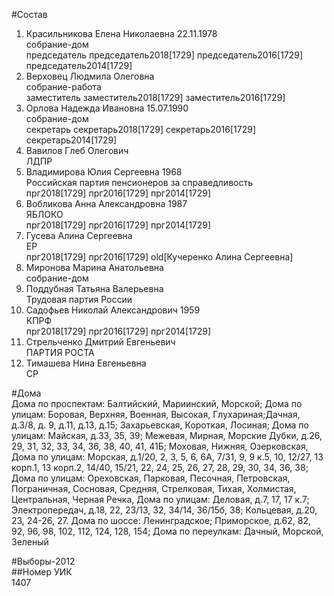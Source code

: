 #Состав  
1. Красильникова Елена Николаевна 22.11.1978  
    собрание-дом  
    председатель председатель2018[1729] председатель2016[1729] председатель2014[1729]  
2. Верховец Людмила Олеговна  
    собрание-работа  
    заместитель заместитель2018[1729] заместитель2016[1729]  
3. Орлова Надежда Ивановна 15.07.1990  
    собрание-дом  
    секретарь секретарь2018[1729] секретарь2016[1729] секретарь2014[1729]  
4. Вавилов Глеб Олегович  
    ЛДПР  
5. Владимирова Юлия Сергеевна 1968  
    Российская партия пенсионеров за справедливость  
    прг2018[1729] прг2016[1729] прг2014[1729]  
6. Вобликова Анна Александровна 1987  
    ЯБЛОКО  
    прг2018[1729] прг2016[1729] прг2014[1729]  
7. Гусева Алина Сергеевна  
    ЕР  
    прг2018[1729] прг2016[1729] old[Кучеренко Алина Сергеевна]  
8. Миронова Марина Анатольевна  
    собрание-дом  
9. Поддубная Татьяна Валерьевна  
    Трудовая партия России  
10. Садофьев Николай Александрович 1959  
    КПРФ  
    прг2018[1729] прг2016[1729] прг2014[1729]  
11. Стрельченко Дмитрий Евгеньевич  
    ПАРТИЯ РОСТА  
12. Тимашева Нина Евгеньевна  
    СР  
  
#Дома  
Дома по проспектам: Балтийский, Мариинский, Морской;  Дома по улицам: Боровая, Верхняя, Военная, Высокая, Глухариная;Дачная, д.3/8, д. 9, д.11, д.13, д.15; Захарьевская, Короткая, Лосиная;  Дома по улицам: Майская, д.33, 35, 39; Межевая, Мирная, Морские Дубки, д.26, 29, 31, 32, 33, 34, 36, 38, 40, 41, 41Б;  Моховая, Нижняя, Озерковская,  Дома по улицам: Морская, д.1/20,  2,  3,  5,  6, 6А, 7/31, 9, 9 к.5, 10, 12/27, 13 корп.1, 13 корп.2, 14/40, 15/21, 22, 24, 25, 26, 27, 28, 29, 30, 34, 36, 38;  Дома по улицам: Ореховская, Парковая, Песочная, Петровская, Пограничная, Сосновая, Средняя, Стрелковая, Тихая,  Холмистая, Центральная, Черная Речка, Дома по улицам:  Деловая, д.7, 17, 17 к.7;  Электропередач,  д.18, 22, 23/13, 32, 34/14, 36/15б, 38; Кольцевая, д.20, 23, 24-26, 27. Дома по шоссе: Ленинградское; Приморское, д.62, 82, 92, 96, 98, 102, 112, 124, 128, 154; Дома по переулкам: Дачный, Морской, Зеленый  
  
#Выборы-2012  
##Номер УИК  
1407  
